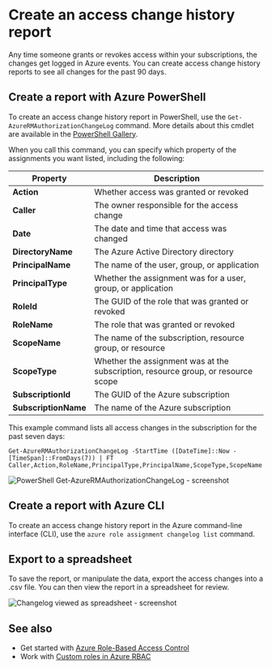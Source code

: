 <properties
    pageTitle="Create an access change history report | Microsoft Azure"
    description="Generate a report that lists all changes in access to your Azure subscriptions with Role-Based Access Control over the past 90 days."
    services="active-directory"
    documentationCenter=""
    authors="kgremban"
    manager="femila"
    editor=""/>

<tags
    ms.service="active-directory"
    ms.devlang="na"
    ms.topic="article"
    ms.tgt_pltfrm="na"
    ms.workload="identity"
    ms.date="08/03/2016"
    ms.author="kgremban"/>

# <a name="create-an-access-change-history-report"></a>Create an access change history report

Any time someone grants or revokes access within your subscriptions, the changes get logged in Azure events. You can create access change history reports to see all changes for the past 90 days.

## <a name="create-a-report-with-azure-powershell"></a>Create a report with Azure PowerShell
To create an access change history report in PowerShell, use the `Get-AzureRMAuthorizationChangeLog` command. More details about this cmdlet are available in the [PowerShell Gallery](https://www.powershellgallery.com/packages/AzureRM.Storage/1.0.6/Content/ResourceManagerStartup.ps1).

When you call this command, you can specify which property of the assignments you want listed, including the following:

| Property | Description |
| -------- | ----------- |
| **Action** | Whether access was granted or revoked |
| **Caller** | The owner responsible for the access change |
| **Date** | The date and time that access was changed |
| **DirectoryName** | The Azure Active Directory directory |
| **PrincipalName** | The name of the user, group, or application |
| **PrincipalType** | Whether the assignment was for a user, group, or application |
| **RoleId** | The GUID of the role that was granted or revoked |
| **RoleName** | The role that was granted or revoked |
| **ScopeName** | The name of the subscription, resource group, or resource |
| **ScopeType** | Whether the assignment was at the subscription, resource group, or resource scope |
| **SubscriptionId** | The GUID of the Azure subscription |
| **SubscriptionName** | The name of the Azure subscription |

This example command lists all access changes in the subscription for the past seven days:

```
Get-AzureRMAuthorizationChangeLog -StartTime ([DateTime]::Now - [TimeSpan]::FromDays(7)) | FT Caller,Action,RoleName,PrincipalType,PrincipalName,ScopeType,ScopeName
```

![PowerShell Get-AzureRMAuthorizationChangeLog - screenshot](./media/role-based-access-control-configure/access-change-history.png)

## <a name="create-a-report-with-azure-cli"></a>Create a report with Azure CLI
To create an access change history report in the Azure command-line interface (CLI), use the `azure role assignment changelog list` command.

## <a name="export-to-a-spreadsheet"></a>Export to a spreadsheet
To save the report, or manipulate the data, export the access changes into a .csv file. You can then view the report in a spreadsheet for review.

![Changelog viewed as spreadsheet - screenshot](./media/role-based-access-control-configure/change-history-spreadsheet.png)

## <a name="see-also"></a>See also
- Get started with [Azure Role-Based Access Control](role-based-access-control-configure.md)
- Work with [Custom roles in Azure RBAC](role-based-access-control-custom-roles.md)
